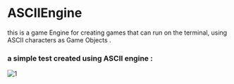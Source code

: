 # ASCIIEngine
this is a game Engine for creating games that can run on the terminal, using ASCII characters as Game Objects .

### a simple test created using ASCII engine :

![1](https://github.com/randTdjab/ASCII-Engine/assets/126112089/89bf1a38-d04a-4358-b862-e93b86601001)
